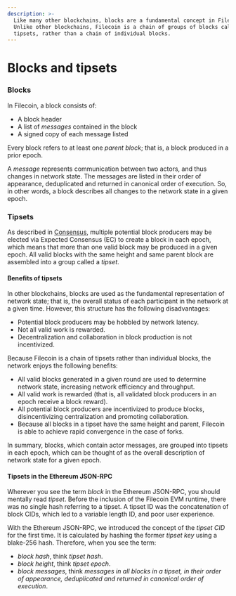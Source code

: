 ```yaml
---
description: >-
  Like many other blockchains, blocks are a fundamental concept in Filecoin.
  Unlike other blockchains, Filecoin is a chain of groups of blocks called
  tipsets, rather than a chain of individual blocks.
---
```


# Blocks and tipsets

### Blocks

In Filecoin, a block consists of:

* A block header
* A list of _messages_ contained in the block
* A signed copy of each message listed

Every block refers to at least one _parent block_; that is, a block produced in a prior epoch.

A _message_ represents communication between two actors, and thus changes in network state. The messages are listed in their order of appearance, deduplicated and returned in canonical order of execution. So, in other words, a block describes all changes to the network state in a given epoch.

### Tipsets

As described in [Consensus](https://docs.filecoin.io/basics/the-blockchain/consensus/), multiple potential block producers may be elected via Expected Consensus (EC) to create a block in each epoch, which means that more than one valid block may be produced in a given epoch. All valid blocks with the same height and same parent block are assembled into a group called a _tipset_.

#### Benefits of tipsets

In other blockchains, blocks are used as the fundamental representation of network state; that is, the overall status of each participant in the network at a given time. However, this structure has the following disadvantages:

* Potential block producers may be hobbled by network latency.
* Not all valid work is rewarded.
* Decentralization and collaboration in block production is not incentivized.

Because Filecoin is a chain of tipsets rather than individual blocks, the network enjoys the following benefits:

* All valid blocks generated in a given round are used to determine network state, increasing network efficiency and throughput.
* All valid work is rewarded (that is, all validated block producers in an epoch receive a block reward).
* All potential block producers are incentivized to produce blocks, disincentivizing centralization and promoting collaboration.
* Because all blocks in a tipset have the same height and parent, Filecoin is able to achieve rapid convergence in the case of forks.

In summary, blocks, which contain actor messages, are grouped into tipsets in each epoch, which can be thought of as the overall description of network state for a given epoch.

#### Tipsets in the Ethereum JSON-RPC

Wherever you see the term _block_ in the Ethereum JSON-RPC, you should mentally read _tipset_. Before the inclusion of the Filecoin EVM runtime, there was no single hash referring to a tipset. A tipset ID was the concatenation of block CIDs, which led to a variable length ID, and poor user experience.

With the Ethereum JSON-RPC, we introduced the concept of the _tipset CID_ for the first time. It is calculated by hashing the former _tipset key_ using a blake-256 hash. Therefore, when you see the term:

* _block hash_, think _tipset hash_.
* _block height_, think _tipset epoch_.
* _block messages_, think _messages in all blocks in a tipset, in their order of appearance, deduplicated and returned in canonical order of execution_.
